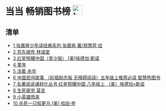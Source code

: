 # 当当 畅销图书榜 <img src="https://file.ipadown.com/tophub/assets/images/media/book.douban.com.png_50x50.png" width="30" alt="Logo"></img>

## 清单

* [1 张嘉骅少年读经典系列 张嘉骅 著/郑慧荷 绘](https://book.douban.com/subject/34785252/)
* [2 苏东坡传 林语堂](https://book.douban.com/subject/30171389/)
* [3 红星照耀中国（青少版） [美]埃德加·斯诺](https://book.douban.com/subject/27079039/)
* [4 童年](https://book.douban.com/subject/27203241/)
* [5 活着 余华](https://book.douban.com/subject/35481711/)
* [6 中国民间故事 （彩插励志版 无障碍阅读）五年级上推荐必读 智慧熊图书](https://book.douban.com/subject/34465041/)
* [7 名著阅读课程化丛书 红星照耀中国 八年级上 （美）埃德加•斯诺](https://book.douban.com/subject/30293934/)
* [8 生死疲劳 莫言](https://book.douban.com/subject/35587028/)
* [9 小英雄雨来](https://book.douban.com/subject/34860245/)
* [10 杀死一只知更鸟 [美] 哈珀·李](https://book.douban.com/subject/26879778/)
